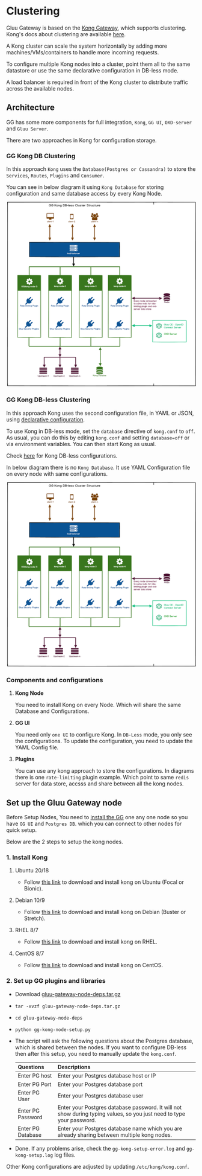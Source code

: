 # Clustering

Gluu Gateway is based on the [Kong Gateway](https://konghq.com/kong/), which supports clustering. Kong's docs about clustering are available [here](https://docs.konghq.com/2.1.x/clustering/).

A Kong cluster can scale the system horizontally by adding more machines/VMs/containers to handle more incoming requests.

To configure multiple Kong nodes into a cluster, point them all to the same datastore or use the same declarative configuration in DB-less mode.

A load balancer is required in front of the Kong cluster to distribute traffic across the available nodes.

## Architecture 

GG has some more components for full integration, `Kong`, `GG UI`, `OXD-server` and `Gluu Server`. 

There are two approaches in Kong for configuration storage.

### GG Kong DB Clustering
 
   In this approach `Kong` uses the `Database(Postgres or Cassandra)` to store the `Services`, `Routes`, `Plugins` and `Consumer`.
   
   You can see in below diagram it using `Kong Database` for storing configuration and same database access by every Kong Node.
   
   ![gg-cluster-db.png](img/gg-cluster-db.png)

### GG Kong DB-less Clustering

   In this approach Kong uses the second configuration file, in YAML or JSON, using [declarative configuration](https://docs.konghq.com/2.1.x/db-less-and-declarative-config/#what-is-declarative-configuration). 
   
   To use Kong in DB-less mode, set the `database` directive of `kong.conf` to `off`. As usual, you can do this by editing `kong.conf` and setting `database=off` or via environment variables. You can then start Kong as usual.
   
   Check [here](https://docs.konghq.com/2.1.x/db-less-and-declarative-config/) for Kong DB-less configurations.
   
   In below diagram there is no `Kong Database`. It use YAML Configuration file on every node with same configurations.
   
   ![gg-cluster-db-less.png](img/gg-cluster-db-less.png)

### Components and configurations 

1. **Kong Node**

     You need to install Kong on every Node. Which will share the same Database and Configurations.

1. **GG UI**

     You need only `one UI` to configure Kong. In `DB-Less` mode, you only see the configurations. To update the configuration, you need to update the YAML Config file.   

1. **Plugins**

     You can use any kong approach to store the configurations. In diagrams there is one `rate-limiting` plugin example. Which point to same `redis` server for data store, accsss and share between all the kong nodes.

## Set up the Gluu Gateway node

Before Setup Nodes, You need to [install the GG](installation.md) one any one node so you have `GG UI` and `Postgres DB`. which you can connect to other nodes for quick setup.

Below are the 2 steps to setup the kong nodes.

### 1. Install Kong

1. Ubuntu 20/18

      - Follow [this link](https://docs.konghq.com/install/ubuntu/) to download and install kong on Ubuntu (Focal or Bionic).
      
1. Debian 10/9
    
      - Follow [this link](https://docs.konghq.com/install/debian/) to download and install kong on Debian (Buster or Stretch).

1. RHEL 8/7
  
      - Follow [this link](https://docs.konghq.com/install/redhat/) to download and install kong on RHEL.

1. CentOS 8/7

      - Follow [this link](https://docs.konghq.com/install/centos/) to download and install kong on CentOS.

### 2. Set up GG plugins and libraries

- Download [gluu-gateway-node-deps.tar.gz](https://github.com/GluuFederation/gluu-gateway-setup/blob/version_4.2.1/setup/gluu-gateway-node-deps.tar.gz)

- `tar -xvzf gluu-gateway-node-deps.tar.gz`

- `cd gluu-gateway-node-deps`

- `python gg-kong-node-setup.py`

- The script will ask the following questions about the Postgres database, which is shared between the nodes. If you want to configure DB-less then after this setup, you need to manually update the `kong.conf`.

    | Questions | Descriptions |
    |-----------|--------------|
    |Enter PG host|Enter your Postgres database host or IP|
    |Enter PG Port|Enter your Postgres database port|
    |Enter PG User|Enter your Postgres database user|
    |Enter PG Password|Enter your Postgres database password. It will not show during typing values, so you just need to type your password.|
    |Enter PG Database|Enter your Postgres database name which you are already sharing between multiple kong nodes.|
    
- Done. If any problems arise, check the `gg-kong-setup-error.log` and `gg-kong-setup.log` log files.

Other Kong configurations are adjusted by updating `/etc/kong/kong.conf`.

<!--
## Deploy Gluu-Gateway node as Docker container

Coming soon. 
-->
